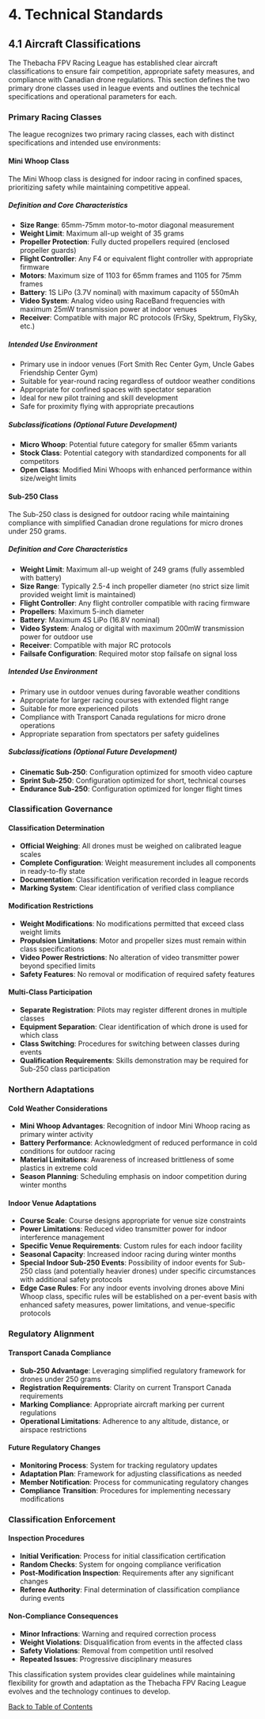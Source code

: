 # 4. Technical Standards

## 4.1 Aircraft Classifications

The Thebacha FPV Racing League has established clear aircraft classifications to ensure fair competition, appropriate safety measures, and compliance with Canadian drone regulations. This section defines the two primary drone classes used in league events and outlines the technical specifications and operational parameters for each.

### Primary Racing Classes

The league recognizes two primary racing classes, each with distinct specifications and intended use environments:

#### Mini Whoop Class

The Mini Whoop class is designed for indoor racing in confined spaces, prioritizing safety while maintaining competitive appeal.

##### Definition and Core Characteristics

- **Size Range**: 65mm-75mm motor-to-motor diagonal measurement  
- **Weight Limit**: Maximum all-up weight of 35 grams  
- **Propeller Protection**: Fully ducted propellers required (enclosed propeller guards)  
- **Flight Controller**: Any F4 or equivalent flight controller with appropriate firmware  
- **Motors**: Maximum size of 1103 for 65mm frames and 1105 for 75mm frames  
- **Battery**: 1S LiPo (3.7V nominal) with maximum capacity of 550mAh  
- **Video System**: Analog video using RaceBand frequencies with maximum 25mW transmission power at indoor venues  
- **Receiver**: Compatible with major RC protocols (FrSky, Spektrum, FlySky, etc.)  

##### Intended Use Environment

- Primary use in indoor venues (Fort Smith Rec Center Gym, Uncle Gabes Friendship Center Gym)  
- Suitable for year-round racing regardless of outdoor weather conditions  
- Appropriate for confined spaces with spectator separation  
- Ideal for new pilot training and skill development  
- Safe for proximity flying with appropriate precautions  

##### Subclassifications (Optional Future Development)

- **Micro Whoop**: Potential future category for smaller 65mm variants  
- **Stock Class**: Potential category with standardized components for all competitors  
- **Open Class**: Modified Mini Whoops with enhanced performance within size/weight limits  

#### Sub-250 Class

The Sub-250 class is designed for outdoor racing while maintaining compliance with simplified Canadian drone regulations for micro drones under 250 grams.

##### Definition and Core Characteristics

- **Weight Limit**: Maximum all-up weight of 249 grams (fully assembled with battery)  
- **Size Range**: Typically 2.5-4 inch propeller diameter (no strict size limit provided weight limit is maintained)  
- **Flight Controller**: Any flight controller compatible with racing firmware  
- **Propellers**: Maximum 5-inch diameter  
- **Battery**: Maximum 4S LiPo (16.8V nominal)  
- **Video System**: Analog or digital with maximum 200mW transmission power for outdoor use  
- **Receiver**: Compatible with major RC protocols  
- **Failsafe Configuration**: Required motor stop failsafe on signal loss  

##### Intended Use Environment

- Primary use in outdoor venues during favorable weather conditions  
- Appropriate for larger racing courses with extended flight range  
- Suitable for more experienced pilots  
- Compliance with Transport Canada regulations for micro drone operations  
- Appropriate separation from spectators per safety guidelines  

##### Subclassifications (Optional Future Development)

- **Cinematic Sub-250**: Configuration optimized for smooth video capture  
- **Sprint Sub-250**: Configuration optimized for short, technical courses  
- **Endurance Sub-250**: Configuration optimized for longer flight times  

### Classification Governance

#### Classification Determination

- **Official Weighing**: All drones must be weighed on calibrated league scales  
- **Complete Configuration**: Weight measurement includes all components in ready-to-fly state  
- **Documentation**: Classification verification recorded in league records  
- **Marking System**: Clear identification of verified class compliance  

#### Modification Restrictions

- **Weight Modifications**: No modifications permitted that exceed class weight limits  
- **Propulsion Limitations**: Motor and propeller sizes must remain within class specifications  
- **Video Power Restrictions**: No alteration of video transmitter power beyond specified limits  
- **Safety Features**: No removal or modification of required safety features  

#### Multi-Class Participation

- **Separate Registration**: Pilots may register different drones in multiple classes  
- **Equipment Separation**: Clear identification of which drone is used for which class  
- **Class Switching**: Procedures for switching between classes during events  
- **Qualification Requirements**: Skills demonstration may be required for Sub-250 class participation  

### Northern Adaptations

#### Cold Weather Considerations

- **Mini Whoop Advantages**: Recognition of indoor Mini Whoop racing as primary winter activity  
- **Battery Performance**: Acknowledgment of reduced performance in cold conditions for outdoor racing  
- **Material Limitations**: Awareness of increased brittleness of some plastics in extreme cold  
- **Season Planning**: Scheduling emphasis on indoor competition during winter months  

#### Indoor Venue Adaptations

- **Course Scale**: Course designs appropriate for venue size constraints  
- **Power Limitations**: Reduced video transmitter power for indoor interference management  
- **Specific Venue Requirements**: Custom rules for each indoor facility  
- **Seasonal Capacity**: Increased indoor racing during winter months  
- **Special Indoor Sub-250 Events**: Possibility of indoor events for Sub-250 class (and potentially heavier drones) under specific circumstances with additional safety protocols  
- **Edge Case Rules**: For any indoor events involving drones above Mini Whoop class, specific rules will be established on a per-event basis with enhanced safety measures, power limitations, and venue-specific protocols  

### Regulatory Alignment

#### Transport Canada Compliance

- **Sub-250 Advantage**: Leveraging simplified regulatory framework for drones under 250 grams  
- **Registration Requirements**: Clarity on current Transport Canada requirements  
- **Marking Compliance**: Appropriate aircraft marking per current regulations  
- **Operational Limitations**: Adherence to any altitude, distance, or airspace restrictions  

#### Future Regulatory Changes

- **Monitoring Process**: System for tracking regulatory updates  
- **Adaptation Plan**: Framework for adjusting classifications as needed  
- **Member Notification**: Process for communicating regulatory changes  
- **Compliance Transition**: Procedures for implementing necessary modifications  

### Classification Enforcement

#### Inspection Procedures

- **Initial Verification**: Process for initial classification certification  
- **Random Checks**: System for ongoing compliance verification  
- **Post-Modification Inspection**: Requirements after any significant changes  
- **Referee Authority**: Final determination of classification compliance during events  

#### Non-Compliance Consequences

- **Minor Infractions**: Warning and required correction process  
- **Weight Violations**: Disqualification from events in the affected class  
- **Safety Violations**: Removal from competition until resolved  
- **Repeated Issues**: Progressive disciplinary measures  

This classification system provides clear guidelines while maintaining flexibility for growth and adaptation as the Thebacha FPV Racing League evolves and the technology continues to develop.

[Back to Table of Contents](contents.md)